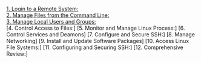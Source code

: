 [1. Login to a Remote System:](https://github.com/bishaldhimal4444/linux_Contents/blob/main/login_to_a_Remote_System.md)  
[2. Manage Files from the Command Line:](https://github.com/bishaldhimal4444/linux_Contents/blob/main/Manage_Files_from_the_Command_Line.md)    
[3. Manage Local Users and Groups:](https://github.com/bishaldhimal4444/linux_Contents/blob/main/Manage_Local_Users_and_Groups.md)  
[4. Control Access to Files:]
[5. Monitor and Manage Linux Process:]
[6. Control Services and Deamons]
[7. Configure and Secure SSH:]
[8. Manage Networking]
[9. Install and Update Software Packages]
[10. Access Linux File Systems:]
[11. Configuring and Securing SSH:]
[12. Comprehensive Review:]
